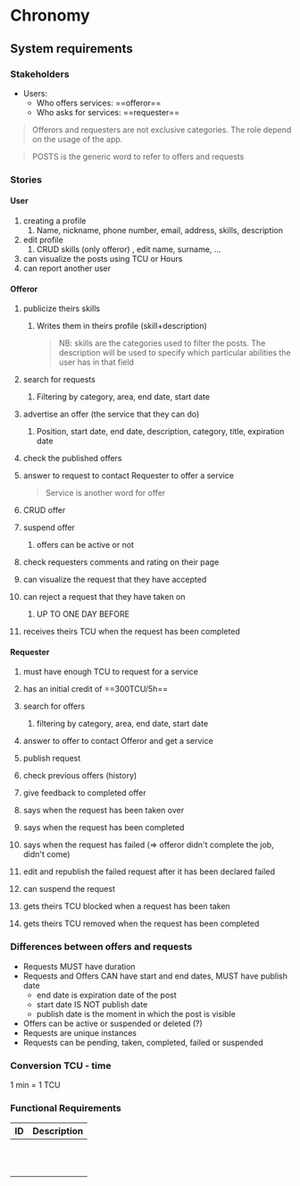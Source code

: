# Chronomy

## System requirements

### Stakeholders

- Users:
  - Who offers services: ==offeror==
  - Who asks for services: ==requester== 

> Offerors and requesters are not exclusive categories. The role depend on the usage of the app.



> POSTS is the generic word to refer to offers and requests

### Stories

#### User

1. creating a profile
   1. Name, nickname, phone number, email, address, skills, description
2. edit profile
   1. CRUD skills (only offeror) , edit name, surname, ...
3. can visualize the posts using TCU or Hours
4. can report another user

#### Offeror

1. publicize theirs skills

   1. Writes them in theirs profile (skill+description)

      > NB: skills are the categories used to filter the posts. The description will be used to specify which particular abilities the user has in that field

2. search for requests

   1. Filtering by category, area, end date, start date

3. advertise an offer (the service that they can do)

   1. Position, start date, end date, description, category, title, expiration date

4. check the published offers

5. answer to request to contact Requester to offer a service

   > Service is another word for offer

1. CRUD offer
2. suspend offer
   1. offers can be active or not
3. check requesters comments and rating on their page
4. can visualize the request that they have accepted
5. can reject a request that they have taken on
   1. UP TO ONE DAY BEFORE
6. receives theirs TCU when the request has been completed

#### Requester

1. must have enough TCU to request for a service

2. has an initial credit of ==300TCU/5h==

3. search for offers 

   1. filtering by category, area, end date, start date

4. answer to offer to contact Offeror and get a service

5. publish request

6. check previous offers (history)

7. give feedback to completed offer

8. says when the request has been taken over 

9. says when the request has been completed

10. says when the request has failed (=> offeror didn't complete the job, didn't come)

11. edit and republish the failed request after it has been declared failed

12. can suspend the request

13. gets theirs TCU blocked when a request has been taken

14. gets theirs TCU removed when the request has been completed

    

### Differences between offers and requests

- Requests MUST have duration 
- Requests and Offers CAN have start and end dates, MUST have publish date
  - end date is expiration date of the post
  - start date IS NOT publish date
  - publish date is the moment in which the post is visible
- Offers can be active or suspended or deleted (?)
- Requests are unique instances 
- Requests can be pending, taken, completed, failed or suspended 

### Conversion TCU - time

1 min = 1 TCU

### Functional Requirements

| ID   | Description |
| ---- | ----------- |
|      |             |
|      |             |
|      |             |
|      |             |
|      |             |
|      |             |
|      |             |
|      |             |
|      |             |
|      |             |
|      |             |

